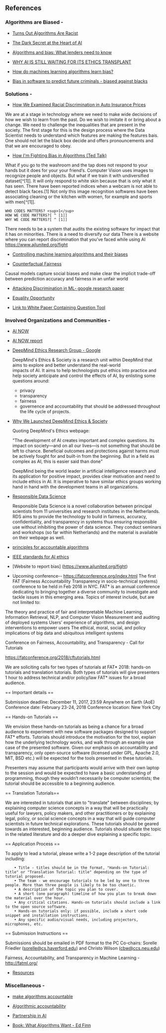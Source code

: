 ## References 

### Algorithms are Biased - 

* [Turns Out Algorithms Are Racist](https://newrepublic.com/article/144644/turns-algorithms-racist?utm_content=buffer7f3ea&utm_medium=social&utm_source=twitter.com&utm_campaign=buffer)

* [The Dark Secret at the Heart of AI](https://www.technologyreview.com/s/604087/the-dark-secret-at-the-heart-of-ai/)

* [Algorithms and bias: What lenders need to know](www.whitecase.com/publications/insight/algorithms-and-bias-what-lenders-need-know)

* [WHY AI IS STILL WAITING FOR ITS ETHICS TRANSPLANT](https://www.wired.com/story/why-ai-is-still-waiting-for-its-ethics-transplant/)

* [How do machines learning algorithms learn bias?](https://towardsdatascience.com/how-do-machine-learning-algorithms-learn-bias-555809a1decb)

* [Bias in software to predict future criminals - biased against blacks](https://www.propublica.org/article/machine-bias-risk-assessments-in-criminal-sentencing)

### Solutions - 

* [How We Examined Racial Discrimination in Auto Insurance Prices](https://www.propublica.org/article/minority-neighborhoods-higher-car-insurance-premiums-methodology)

We are at a stage in technology where we need to make wide decisions of how we wish to learn from the past. Do we wish to imitate it or bring about a change. We need to challenge the inequalities that are present in the society. The first stage for this is the design process where the Data Scientist needs to understand which features are making the features bais. One should not let the black box decide and offers pronouncements and that we are encouraged to obey.

* [How I'm Fighting Bias in Algorithms (Ted Talk)](http://www.ted.com/talks/joy_buolamwini_how_i_m_fighting_bias_in_algorithms)

 What if you go to the washroom and the tap does not respond to your hands but it does for your your friend’s. Computer Vision uses images to recognize people and objects. But what if we train it with undiversified dataset[^[1]]. It will only respond to white skin because that is only what it has seen. There have been reported indices when a webcam is not able to detect black faces.[1] Not only this image recognition softwares have been associating cleaning or the kitchen with women, for example and sports with men[^[1]].


	WHO CODES MATTERS? <sup>1</sup>
	HOW WE CODE MATTERS?[ ^ [1]]
	WHY WE CODE MATTERS?[ ^ [1]]

There needs to be a system that audits the existing software for impact that it has on minorities. There is a need to diversify our data 
There is a website where you can report discrimination that you’ve faced while using AI
https://www.ajlunited.org/fight
 
* [Controlling machine learning algorithms and their biases](https://www.mckinsey.com/business-functions/risk/our-insights/controlling-machine-learning-algorithms-and-their-biases) 

* [Counterfactual Fairness](https://arxiv.org/pdf/1703.06856.pdf)

Causal models capture social biases and make clear the implicit trade-off between prediction accuracy and fairness in an unfair world

* [Attacking Discrimination in ML- google research paper](https://research.google.com/bigpicture/attacking-discrimination-in-ml/)

* [Equality Opportunity](https://drive.google.com/file/d/0B-wQVEjH9yuhanpyQjUwQS1JOTQ/view)

* [Link to White Paper Containing Question Tool](https://cdt.org/issue/privacy-data/digital-decisions/)

### Involved Organizations and Communities - 

* [AI NOW](https://ainowinstitute.org/)

* [AI NOW report](https://assets.contentful.com/8wprhhvnpfc0/1A9c3ZTCZa2KEYM64Wsc2a/8636557c5fb14f2b74b2be64c3ce0c78/_AI_Now_Institute_2017_Report_.pdf)

* [DeepMind Ethics Research Group - Google](https://deepmind.com/applied/deepmind-ethics-society/research/)

  DeepMind's Ethics & Society is a research unit within DeepMind that aims to explore and better understand the real-world    
  impacts of AI. It aims to help technologists put ethics into practice and help society anticipate and control the effects 
  of AI, by enlisting some questions around:
  * privacy
  * transparency 
  * fairness 
  * governence and accountability that should be addressed throughout the life cycle of projects. 

* [Why We Launched DeepMind Ethics & Society](https://deepmind.com/blog/why-we-launched-deepmind-ethics-society/)

  Quoting DeepMind's Ethics webpage:
  
  "The development of AI creates important and complex questions. Its impact on society—and on all our lives—is not something    that should be left to chance. Beneficial outcomes and protections against harms must be actively fought for and built-in 
   from the beginning. But in a field as complex as AI, this is easier said than done"
  
  
  DeepMind being the world leader in artificial intelligence research and its application for positive impact, provides clear   motivation and need to include ethics in AI. It is imperative to have similar ethics groups working hand in hand with the     development teams in all organizations. 
   
* [Responsible Data Science](http://www.responsibledatascience.org/)

  Responsible Data Science is a novel collaboration between principal scientists from 11 universities and research institutes 
  in the Netherlands. RDS aims to provide the technology to build in fairness, accuracy, confidentiality, and transparency in 
  systems thus ensuring responsible use without inhibiting the power of data science. They conduct seminars and workshops (so 
  far within Netherlands) and the material is available on their webpage as well. 

* [principles for accountable algorithms](https://www.fatml.org/resources/principles-for-accountable-algorithms)


* [IEEE standards for AI ethics](http://standards.ieee.org/develop/indconn/ec/autonomous_systems.html)

* [Website to report bias] (https://www.ajlunited.org/fight)

* Upcoming conference-- 
https://fatconference.org/index.html
The first FAT (Fairness Accountability Transparency in socio-technical systems) conference to be held in Feb 2018 in NYC.
FAT* is an annual conference dedicating to bringing together a diverse community to investigate and tackle issues in this emerging area. Topics of interest include, but are not limited to:

The theory and practice of fair and interpretable Machine Learning, Information Retrieval, NLP, and Computer Vision
Measurement and auditing of deployed systems
Users' experience of algorithms, and design interventions to empower users
The ethical, moral, social, and policy implications of big data and ubiquitous intelligent systems

Conference on Fairness, Accountability, and Transparency - Call for Tutorials

https://fatconference.org/2018/cftutorials.html

We are soliciting calls for two types of tutorials at FAT* 2018: hands-on tutorials and translation tutorials. Both types of tutorials will give presenters 1 hour to address technical and/or policy/law FAT* issues for a broad audience.

== Important details ==

Submission deadline: December 11, 2017, 23:59 Anywhere on Earth (AoE)
Conference date: February 23-24, 2018
Conference location: New York City

== Hands-on Tutorials ==

We envision these hands-on tutorials as being a chance for a broad audience to experiment with new software packages designed to support FAT* efforts. Tutorials should introduce the motivation for the tool, explain how the underlying technology works, and walk through an example use case of the presented software. Given our emphasis on accountability and transparency, only open-source software (licensed under GPL, Apache 2.0, MIT, BSD etc.) will be expected for the tools presented in these tutorials.

Presenters may assume that participants would arrive with their own laptop to the session and would be expected to have a basic understanding of programming, though they wouldn’t necessarily be computer scientists; the tutorial should be accessible to a beginning audience.

== Translation Tutorials==

We are interested in tutorials that aim to "translate" between disciplines; by explaining computer science concepts in a way that will be practically useful for lawyers, policy makers, and other practitioners or by explaining legal, policy, or social science concepts in a way that will guide computer scientists in future technical explorations. These tutorials should be geared towards an interested, beginning audience. Tutorials should situate the topic in the related literature and do a deeper dive explaining a specific topic.

== Application Process ==

To apply to lead a tutorial, please write a 1-2 page description of the tutorial including:

        • Title - titles should be in the format, "Hands-on Tutorial: title" or "Translation Tutorial: title" depending on the type of tutorial proposed.
        • The team - we encourage tutorials to be led by one to three people. More than three people is likely to be too chaotic.
        • A description of the topic you plan to cover.
        • A short (one paragraph) timeline of how you plan to break down the material over the hour.
        • Any critical citations. Hands-on tutorials should include a link to the open source software.
        • Hands-on tutorials only: if possible, include a short code snippet and installation instructions.
        • Any specific audio/visual needs, including projectors, microphones, etc.

== Submission Instructions ==

Submissions should be emailed in PDF format to the PC Co-chairs: Sorelle Friedler (sorelle@cs.haverford.edu) and Christo Wilson (cbw@ccs.neu.edu)

Fairness, Accountability, and Transparency in Machine Learning - http://fatml.org/

* [Resources](https://fatconference.org/resources.html)

### Miscellaneous - 

* [make algorithms accountable](https://www.nytimes.com/2016/08/01/opinion/make-algorithms-accountable.html)

* [Algorithmic accountability](https://techcrunch.com/2017/04/30/algorithmic-accountability/)

* [Partnership in AI](https://www.partnershiponai.org)

* [Book: What Algorithms Want - Ed Finn](https://mitpress.mit.edu/books/what-algorithms-want)

